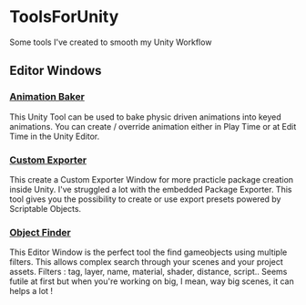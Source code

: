 # ToolsForUnity
Some tools I've created to smooth my Unity Workflow

## Editor Windows

### [Animation Baker](EditorWindows/AnimationBaker)
This Unity Tool can be used to bake physic driven animations into keyed animations. You can create / override animation either in Play Time or at Edit Time in the Unity Editor.

### [Custom Exporter](EditorWindows/CustomExporter)
This create a Custom Exporter Window for more practicle package creation inside Unity. I've struggled a lot with the embedded Package Exporter. This tool gives you the possibility to create or use export presets powered by Scriptable Objects.

### [Object Finder](EditorWindows/ObjectFinder)
This Editor Window is the perfect tool the find gameobjects using multiple filters. This allows complex search through your scenes and your project assets. Filters : tag, layer, name, material, shader, distance, script..
Seems futile at first but when you're working on big, I mean, way big scenes, it can helps a lot !


